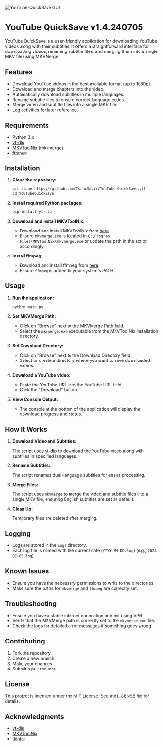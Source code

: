 ![YouTube-QuickSave GUI](https://i.imgur.com/ATyeZb6.png)

# YouTube QuickSave v1.4.240705

YouTube QuickSave is a user-friendly application for downloading YouTube videos along with their subtitles. It offers a straightforward interface for downloading videos, renaming subtitle files, and merging them into a single MKV file using MKVMerge.

## Features

- Download YouTube videos in the best available format (up to 1080p).
- Download and merge chapters into the video.
- Automatically download subtitles in multiple languages.
- Rename subtitle files to ensure correct language codes.
- Merge video and subtitle files into a single MKV file.
- Log activities for later reference.

## Requirements

- Python 3.x
- [yt-dlp](https://github.com/yt-dlp/yt-dlp)
- [MKVToolNix](https://mkvtoolnix.download/) (mkvmerge)
- [ffmpeg](https://ffmpeg.org/)

## Installation

1. **Clone the repository:**
    ```bash
    git clone https://github.com/IsaacSabir/YouTube-QuickSave.git
    cd YouTubeQuickSave
    ```

2. **Install required Python packages:**
    ```bash
    pip install yt-dlp
    ```

3. **Download and install MKVToolNix:**
    - Download and install MKVToolNix from [here](https://mkvtoolnix.download/downloads.html).
    - Ensure `mkvmerge.exe` is located in `C:\Program Files\MKVToolNix\mkvmerge.exe` or update the path in the script accordingly.

4. **Install ffmpeg:**

    - Download and install ffmpeg from [here](https://ffmpeg.org/download.html).
    - Ensure `ffmpeg` is added to your system's PATH.

## Usage

1. **Run the application:**
    ```bash
    python main.py
    ```

2. **Set MKVMerge Path:**
    - Click on "Browse" next to the MKVMerge Path field.
    - Select the `mkvmerge.exe` executable from the MKVToolNix installation directory.

3. **Set Download Directory:**
    - Click on "Browse" next to the Download Directory field.
    - Select or create a directory where you want to save downloaded videos.

4. **Download a YouTube video:**
    - Paste the YouTube URL into the YouTube URL field.
    - Click the "Download" button.

5. **View Console Output:**
    - The console at the bottom of the application will display the download progress and status.

## How It Works

1. **Download Video and Subtitles:**

    The script uses yt-dlp to download the YouTube video along with subtitles in specified languages.

2. **Rename Subtitles:**

    The script renames dual-language subtitles for easier processing.

3. **Merge Files:**

    The script uses `mkvmerge` to merge the video and subtitle files into a single MKV file, ensuring English subtitles are set as default.

4. **Clean Up:**

    Temporary files are deleted after merging.

## Logging

- Logs are stored in the `Logs` directory.
- Each log file is named with the current date (`YYYY-MM-DD.log`) (e.g., `2024-07-05.log`).

## Known Issues

- Ensure you have the necessary permissions to write to the directories.
- Make sure the paths for `mkvmerge` and `ffmpeg` are correctly set.

## Troubleshooting

- Ensure you have a stable internet connection and not using VPN.
- Verify that the MKVMerge path is correctly set to the `mkvmerge.exe` file.
- Check the logs for detailed error messages if something goes wrong.

## Contributing

1. Fork the repository.
2. Create a new branch.
3. Make your changes.
4. Submit a pull request.

## License

This project is licensed under the MIT License. See the [LICENSE](LICENSE) file for details.

## Acknowledgments

- [yt-dlp](https://github.com/yt-dlp/yt-dlp)
- [MKVToolNix](https://mkvtoolnix.download/)
- [tkinter](https://docs.python.org/3/library/tkinter.html)
